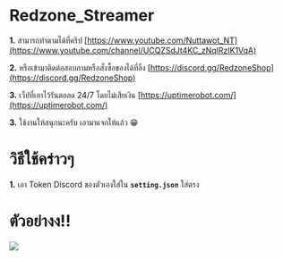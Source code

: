 # Redzone_Streamer

**1.** สามารถทำตามได้ที่คริป [https://www.youtube.com/Nuttawot_NT](https://www.youtube.com/channel/UCQZSdJt4KC_zNqlRzIK1VqA)
 
**2.** หรือเข้ามาติดต่อสอบถามหรือสั่งซื้อของได้ที่ลิ้ง [https://discord.gg/RedzoneShop](https://discord.gg/RedzoneShop)

**3.** เว็ปที่เอาไว้รันตอลด 24/7 โดยไม่เสียเงิน [https://uptimerobot.com/](https://uptimerobot.com/)

**3.** ใช้งานให้สนุกนะครับ เอามาแจกให้แล้ว 😁

# วิธีใช้คร่าวๆ

**1.** เอา Token Discord ของตัวเองใส่ใน **`setting.json`** ใส่ตรง
![]()
 
# ตัวอย่างง!!

![](https://cdn.discordapp.com/attachments/943163361699438633/951542412893900820/1800bad71604f0a8.png)
